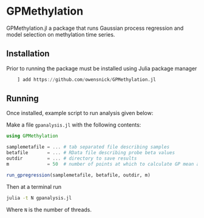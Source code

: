 # GPMethylation

GPMethylation.jl a package that runs Gaussian process regression and model selection on methylation time series.




## Installation
Prior to running the package must be installed using Julia package manager
```julia
    ] add https://github.com/owensnick/GPMethylation.jl
```

## Running
Once installed, example script to run analysis given below:

Make a file `gpanalysis.jl` with the following contents:
```julia
using GPMethylation

samplemetafile = ... # tab separated file describing samples
betafile       = ... # RData file describing probe beta values
outdir         = ... # directory to save results
m              = 50  # number of points at which to calculate GP mean and var between min and max Age

run_gpregression(samplemetafile, betafile, outdir, m)
```

Then at a terminal run
```bash
julia -t N gpanalysis.jl
```
Where `N` is the number of threads.